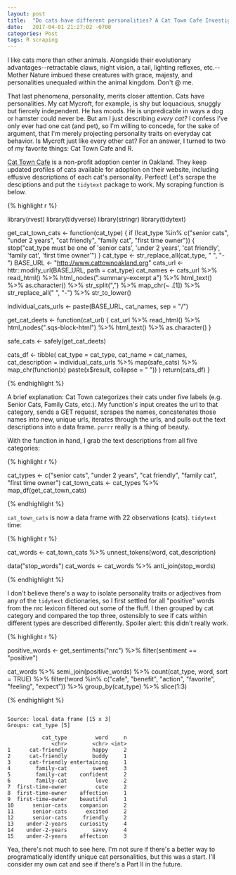 ```yaml
---
layout: post
title:  "Do cats have different personalities? A Cat Town Cafe Investigation"
date:   2017-04-01 21:27:02 -0700
categories: Post
tags: R scraping
---
```


I like cats more than other animals. Alongside their evolutionary advantages--retractable claws, night vision, a tail, 
lighting reflexes, etc.--Mother Nature imbued these creatures with grace, majesty, and personalities unequaled within the
animal kingdom. Don't @ me.

That last phenomena, personality, merits closer attention. Cats have personalities. My cat Mycroft, for example, is shy but
loquacious, snuggly but fiercely independent. He has moods. He is unpredicable in ways a dog or hamster could never be. But am I
just describing *every cat?* I confess I've only ever had one cat (and pet), so I'm willing to concede, for the sake of argument,
that I'm merely projecting personality traits on everyday cat behavior. Is Mycroft just like every other cat? For an answer,
I turned to two of my favorite things: Cat Town Cafe and R.



<!--more-->

[Cat Town Cafe](http://www.cattownoakland.org/) is a non-profit adoption center in Oakland. They keep updated profiles of cats
available for adoption on their website, including effusive descriptions of each cat's personality. Perfect! Let's scrape the desciptions
and put the `tidytext` package to work. My scraping function is below.

{% highlight r %}

library(rvest)
library(tidyverse)
library(stringr)
library(tidytext)

get_cat_town_cats <- function(cat_type) {
  if (!cat_type %in% c("senior cats", "under 2 years", "cat friendly", "family cat", "first time owner")) {
    stop("cat_type must be one of 'senior cats', 'under 2 years', 'cat friendly', 'family cat', 'first time owner'")
  }
  cat_type <- str_replace_all(cat_type, " ", "-")
  BASE_URL <- "http://www.cattownoakland.org"
  cats_url <- httr::modify_url(BASE_URL, path = cat_type)
  cat_names <- cats_url %>% 
    read_html() %>% 
    html_nodes(".summary-excerpt a") %>% 
    html_text() %>% 
    as.character() %>% 
    str_split(",") %>% 
    map_chr(~ .[1]) %>% 
    str_replace_all(" ", "-") %>% 
    str_to_lower()
  
  individual_cats_urls <- paste(BASE_URL, cat_names, sep = "/")
  
  get_cat_deets <- function(cat_url) {
    cat_url %>% 
      read_html() %>% 
      html_nodes(".sqs-block-html") %>% 
      html_text() %>% 
      as.character()
  }
  
  safe_cats <- safely(get_cat_deets)
  
  cats_df <- tibble(
    cat_type = cat_type,
    cat_name = cat_names,
    cat_description = individual_cats_urls %>% 
      map(safe_cats) %>% 
      map_chr(function(x) paste(x$result, collapse = " "))
  )
  return(cats_df)
}

{% endhighlight %}

A brief explanation: Cat Town categorizes their cats under five labels (e.g. Senior Cats, Family Cats, etc.). My function's 
input creates the url to that category, sends a GET request, scrapes the names, concatenates those names into new, unique urls,
iterates through the urls, and pulls out the text descriptions into a data frame. `purrr` really is a thing of beauty.

With the function in hand, I grab the text descriptions from all five categories:

{% highlight r %}

cat_types <- c("senior cats", "under 2 years", "cat friendly", "family cat", "first time owner")
cat_town_cats <- cat_types %>% 
  map_df(get_cat_town_cats)

{% endhighlight %}

`cat_town_cats` is now a data frame with 22 observations (cats). `tidytext` time:

{% highlight r %}

cat_words <- cat_town_cats %>% 
  unnest_tokens(word, cat_description)

data("stop_words")
cat_words <- cat_words %>%
  anti_join(stop_words)

{% endhighlight %}

I don't believe there's a way to isolate personality traits or adjectives from any of the `tidytext` dictionaries, so I first settled 
for all "positive" words from the nrc lexicon filtered out some of the fluff. I then grouped by cat category and compared the top three,
ostensibly to see if cats within different types are described differently. Spoiler alert: this didn't really work.

{% highlight r %}

positive_words <- get_sentiments("nrc") %>%
  filter(sentiment == "positive")

cat_words %>% 
  semi_join(positive_words) %>% 
  count(cat_type, word, sort = TRUE) %>% 
  filter(!word %in% c("cafe", "benefit", "action", "favorite", "feeling", "expect")) %>% 
  group_by(cat_type) %>%
  slice(1:3)

{% endhighlight %}

```

Source: local data frame [15 x 3]
Groups: cat_type [5]

           cat_type         word     n
              <chr>        <chr> <int>
1      cat-friendly        happy     2
2      cat-friendly        buddy     1
3      cat-friendly entertaining     1
4        family-cat        sweet     3
5        family-cat    confident     2
6        family-cat         love     2
7  first-time-owner         cute     2
8  first-time-owner    affection     1
9  first-time-owner    beautiful     1
10      senior-cats    companion     2
11      senior-cats      excited     2
12      senior-cats     friendly     2
13    under-2-years    curiosity     4
14    under-2-years        savvy     4
15    under-2-years    affection     3

```

Yea, there's not much to see here. I'm not sure if there's a better way to programatically identify unique cat personalities,
but this was a start. I'll consider my own cat and see if there's a Part II in the future.

